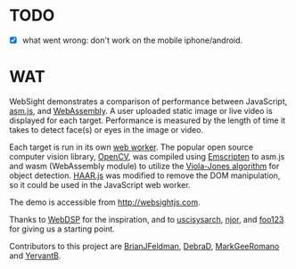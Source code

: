 # TODO
- [X] what went wrong: don't work on the mobile iphone/android.

# WAT
WebSight demonstrates a comparison of performance between JavaScript, <a href="http://asmjs.org/">asm.js</a>, and <a href="http://webassembly.org/">WebAssembly</a>. A user uploaded static image or live video is displayed for each target. Performance is measured by the length of time it takes to detect face(s) or eyes in the image or video.

Each target is run in its own <a href="https://developer.mozilla.org/en-US/docs/Web/API/Web_Workers_API">web worker</a>. The popular open source computer vision library, <a href="http://opencv.org/">OpenCV</a>, was compiled using <a href="http://kripken.github.io/emscripten-site/">Emscripten</a> to asm.js and wasm (WebAssembly module) to utilize the <a href="https://en.wikipedia.org/wiki/Viola%E2%80%93Jones_object_detection_framework">Viola-Jones algorithm</a> for object detection. <a href="https://github.com/foo123/HAAR.js">HAAR.js</a> was modified to remove the DOM manipulation, so it could be used in the JavaScript web worker.

The demo is accessible from http://websightjs.com.

Thanks to <a href="https://github.com/shamadee/web-dsp">WebDSP</a> for the inspiration, and to <a href="https://github.com/ucisysarch/opencvjs">uscisysarch</a>, <a href="https://github.com/njor/opencvjs">njor</a>, and <a href="https://github.com/foo123/HAAR.js">foo123</a> for giving us a starting point.

Contributors to this project are <a href="https://github.com/BrianJFeldman">BrianJFeldman</a>, <a href="https://github.com/DebraD">DebraD</a>, <a href="https://github.com/MarkGeeRomano">MarkGeeRomano</a> and <a href="https://github.com/YervantB">YervantB</a>.
